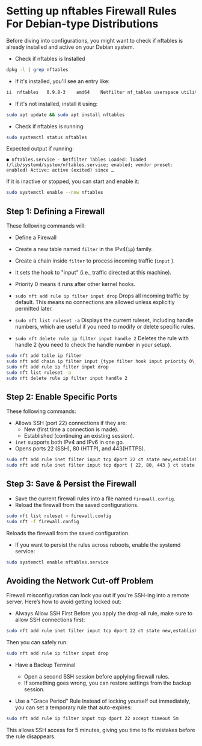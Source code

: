 # Setting up nftables Firewall Rules For Debian-type Distributions

Before diving into configurations, you might want to check if nftables is already installed and active on your Debian system.

- Check if nftables is Installed
```bash
dpkg -l | grep nftables
```
- If it's installed, you'll see an entry like:
```bash
ii  nftables   0.9.8-3    amd64    Netfilter nf_tables userspace utility
```
- If it's not installed, install it using:
```bash
sudo apt update && sudo apt install nftables
```

- Check if nftables is running
```bash
sudo systemctl status nftables
```

Expected output if running:

`● nftables.service - Netfilter Tables
     Loaded: loaded (/lib/systemd/system/nftables.service; enabled; vendor preset: enabled)
     Active: active (exited) since …
` 

If it is inactive or stopped, you can start and enable it:
```bash
sudo systemctl enable --now nftables
```

## Step 1: Defining a Firewall

These following commands will:
- Define a Firewall
- Create a new table named `filter` in the IPv4(`ip`) family.

- Create a chain inside `filter` to process incoming traffic (`input` ). 
- It sets the hook to "input" (i.e., traffic directed at this machine).

- Priority 0 means it runs after other kernel hooks.

- `sudo nft add rule ip filter input drop` Drops all incoming traffic by default. This means no connections are allowed unless explicitly permitted later. 

- `sudo nft list ruleset -a` Displays the current ruleset, including handle numbers, which are useful if you need to modify or delete specific rules.

- `sudo nft delete rule ip filter input handle 2` Deletes the rule with handle 2 (you need to check the handle number in your setup).

```bash
sudo nft add table ip filter
sudo nft add chain ip filter input {type filter hook input priority 0\;}
sudo nft add rule ip filter input drop
sudo nft list ruleset -a
sudo nft delete rule ip filter input handle 2
```

## Step 2: Enable Specific Ports

These following commands:
- Allows SSH (port 22) connections if they are:
  - New (first time a connection is made).
  - Established (continuing an existing session).
- `inet` supports both IPv4 and IPv6 in one go.
- Opens ports 22 (SSH), 80 (HTTP), and 443(HTTPS).

```bash
sudo nft add rule inet filter input tcp dport 22 ct state new,established accept
sudo nft add rule inet filter input tcp dport { 22, 80, 443 } ct state new,established accept
```

## Step 3: Save & Persist the Firewall

- Save the current firewall rules into a file named `firewall.config`.
- Reload the firewall from the saved configurations.

```bash
sudo nft list ruleset > firewall.config
sudo nft -f firewall.config
```

Reloads the firewall from the saved configuration.

- If you want to persist the rules across reboots, enable the systemd service:

```bash
sudo systemctl enable nftables.service
```

## Avoiding the Network Cut-off Problem

Firewall misconfiguration can lock you out if you're SSH-ing into a remote server. Here’s how to avoid getting locked out:

- Always Allow SSH First Before you apply the drop-all rule, make sure to allow SSH connections first:
```bash
sudo nft add rule inet filter input tcp dport 22 ct state new,established accept
```

Then you can safely run:
```bash
sudo nft add rule ip filter input drop
```

- Have a Backup Terminal
  - Open a second SSH session before applying firewall rules.
  - If something goes wrong, you can restore settings from the backup session.

- Use a "Grace Period" Rule Instead of locking yourself out immediately, you can set a temporary rule that auto-expires:
```bash
sudo nft add rule ip filter input tcp dport 22 accept timeout 5m
```

This allows SSH access for 5 minutes, giving you time to fix mistakes before the rule disappears.
